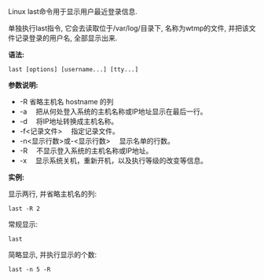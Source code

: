 Linux last命令用于显示用户最近登录信息.

单独执行last指令, 它会去读取位于/var/log/目录下, 名称为wtmp的文件, 并把该文件记录登录的用户名, 全部显示出来.

**语法:**

```
last [options] [username...] [tty...]
```

**参数说明:**

- -R 省略主机名 hostname 的列
- -a 　把从何处登入系统的主机名称或IP地址显示在最后一行。
- -d 　将IP地址转换成主机名称。
- -f<记录文件> 　指定记录文件。
- -n<显示行数>或-<显示行数> 　显示名单的行数。
- -R 　不显示登入系统的主机名称或IP地址。
- -x 　显示系统关机，重新开机，以及执行等级的改变等信息。

**实例:**

显示两行, 并省略主机名的列:

```
last -R 2
```

常规显示:

```
last
```

简略显示, 并执行显示的个数:

```
last -n 5 -R
```

